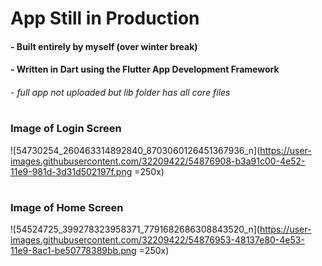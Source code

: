 # App Still in Production 
#### - Built entirely by myself (over winter break)
#### - Written in Dart using the Flutter App Development Framework
###### - full app not uploaded but lib folder has all core files
#
###      Image of Login Screen
![54730254_260463314892840_8703060126451367936_n](https://user-images.githubusercontent.com/32209422/54876908-b3a91c00-4e52-11e9-981d-3d31d502197f.png =250x)
#
###      Image of Home Screen
![54524725_399278323958371_7791682686308843520_n](https://user-images.githubusercontent.com/32209422/54876953-48137e80-4e53-11e9-8ac1-be50778389bb.png =250x)


